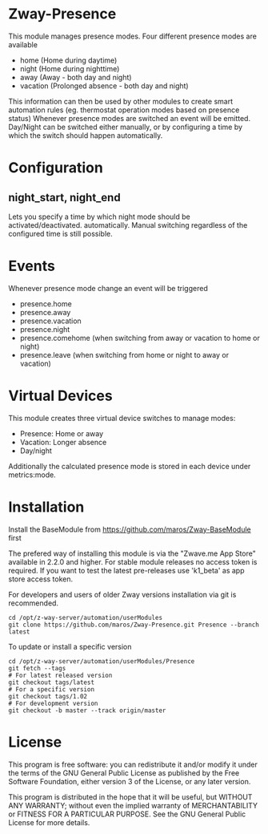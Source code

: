 # Zway-Presence

This module manages presence modes. Four different presence modes are available

* home (Home during daytime)
* night (Home during nighttime)
* away (Away - both day and night) 
* vacation (Prolonged absence - both day and night)

This information can then be used by other modules to create smart automation 
rules (eg. thermostat operation modes based on presence status) Whenever 
presence modes are switched an event will be emitted. Day/Night can be switched
either manually, or by configuring a time by which the switch should happen 
automatically.

# Configuration

## night_start, night_end

Lets you specify a time by which night mode should be activated/deactivated.
automatically. Manual switching regardless of the configured time is still 
possible.

# Events

Whenever presence mode change an event will be triggered

* presence.home
* presence.away
* presence.vacation
* presence.night
* presence.comehome (when switching from away or vacation to home or night)
* presence.leave (when switching from home or night to away or vacation)

# Virtual Devices

This module creates three virtual device switches to manage modes:

* Presence: Home or away
* Vacation: Longer absence
* Day/night

Additionally the calculated presence mode is stored in each device under 
metrics:mode.

# Installation

Install the BaseModule from https://github.com/maros/Zway-BaseModule first

The prefered way of installing this module is via the "Zwave.me App Store"
available in 2.2.0 and higher. For stable module releases no access token is 
required. If you want to test the latest pre-releases use 'k1_beta' as 
app store access token.

For developers and users of older Zway versions installation via git is 
recommended.

```shell
cd /opt/z-way-server/automation/userModules
git clone https://github.com/maros/Zway-Presence.git Presence --branch latest
```

To update or install a specific version
```shell
cd /opt/z-way-server/automation/userModules/Presence
git fetch --tags
# For latest released version
git checkout tags/latest
# For a specific version
git checkout tags/1.02
# For development version
git checkout -b master --track origin/master
```

# License

This program is free software: you can redistribute it and/or modify
it under the terms of the GNU General Public License as published by
the Free Software Foundation, either version 3 of the License, or any 
later version.

This program is distributed in the hope that it will be useful,
but WITHOUT ANY WARRANTY; without even the implied warranty of
MERCHANTABILITY or FITNESS FOR A PARTICULAR PURPOSE. See the
GNU General Public License for more details.

